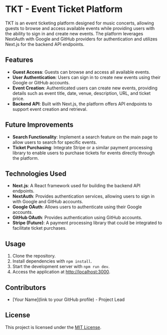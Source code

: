 # TKT - Event Ticket Platform

TKT is an event ticketing platform designed for music concerts, allowing guests to browse and access available events while providing users with the ability to sign in and create new events. The platform leverages NextAuth with Google and GitHub providers for authentication and utilizes Next.js for the backend API endpoints.

## Features

- **Guest Access**: Guests can browse and access all available events.
- **User Authentication**: Users can sign in to create new events using their Google or GitHub accounts.
- **Event Creation**: Authenticated users can create new events, providing details such as event title, date, venue, description, URL, and ticket price.
- **Backend API**: Built with Next.js, the platform offers API endpoints to support event creation and retrieval.

## Future Improvements

- **Search Functionality**: Implement a search feature on the main page to allow users to search for specific events.
- **Ticket Purchasing**: Integrate Stripe or a similar payment processing library to enable users to purchase tickets for events directly through the platform.

## Technologies Used

- **Next.js**: A React framework used for building the backend API endpoints.
- **NextAuth**: Provides authentication services, allowing users to sign in with Google and GitHub accounts.
- **Google OAuth**: Allows users to authenticate using their Google accounts.
- **GitHub OAuth**: Provides authentication using GitHub accounts.
- **Stripe (Future)**: A payment processing library that could be integrated to facilitate ticket purchases.

## Usage

1. Clone the repository.
2. Install dependencies with `npm install`.
3. Start the development server with `npm run dev`.
4. Access the application at [http://localhost:3000](http://localhost:3000).

## Contributors

- [Your Name](link to your GitHub profile) - Project Lead

## License

This project is licensed under the [MIT License](LICENSE).
